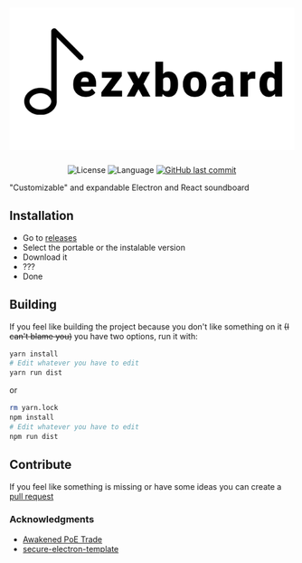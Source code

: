 # ![logo](./build/repo-banner.png)

<p align="center">
  <img alt="License" src="https://img.shields.io/github/license/ezxmora/ezxboard?style=flat-square">
  <img alt="Language" src="https://img.shields.io/badge/Language-Node.js-red?style=flat-square&logo=node.js">
  <a href="https://github.com/ezxmora/ezxboard/commits/main"><img alt="GitHub last commit" src="https://img.shields.io/github/last-commit/ezxmora/ezxboard?style=flat-square"></a>
</p>
"Customizable" and expandable Electron and React soundboard

## Installation

-   Go to [releases](https://github.com/ezxmora/ezxboard/releases)
-   Select the portable or the instalable version
-   Download it
-   ???
-   Done

## Building

If you feel like building the project because you don't like something on it ~~(I can't blame you)~~ you have two options, run it with:

```Bash
yarn install
# Edit whatever you have to edit
yarn run dist
```

or

```Bash
rm yarn.lock
npm install
# Edit whatever you have to edit
npm run dist
```

## Contribute

If you feel like something is missing or have some ideas you can create a [pull request](https://github.com/ezxmora/ezxboard/pulls)

### Acknowledgments

-   [Awakened PoE Trade](https://github.com/SnosMe/awakened-poe-trade)
-   [secure-electron-template](https://github.com/reZach/secure-electron-template)
